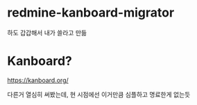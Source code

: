 # redmine-kanboard-migrator
하도 갑갑해서 내가 쓸라고 만듦

# Kanboard?
https://kanboard.org/

다른거 열심히 써봤는데, 현 시점에선 이거만큼 심플하고 명료한게 없는듯
